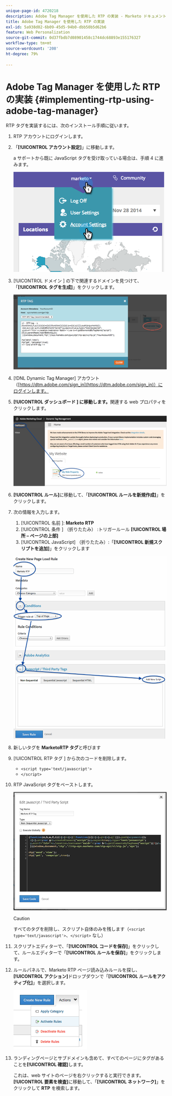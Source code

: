```yaml
---
unique-page-id: 4720218
description: Adobe Tag Manager を使用した RTP の実装 - Marketo ドキュメント - 製品ドキュメント
title: Adobe Tag Manager を使用した RTP の実装
exl-id: 5a938d02-6b09-45d5-94b0-dbb50b5d62b6
feature: Web Personalization
source-git-commit: 0d37fbdb7d08901458c1744dc68893e155176327
workflow-type: tm+mt
source-wordcount: '208'
ht-degree: 79%

---
```


# Adobe Tag Manager を使用した RTP の実装 {#implementing-rtp-using-adobe-tag-manager}

RTP タグを実装するには、次のインストール手順に従います。

1. RTP アカウントにログインします。

1. 「**[!UICONTROL アカウント設定]**」に移動します。

   a サポートから既に JavaScript タグを受け取っている場合は、手順 4 に進みます。

   ![](assets/image2014-11-30-15-3a19-3a21-4.png)

1. [!UICONTROL  ドメイン ] の下で関連するドメインを見つけて、「**[!UICONTROL タグを生成]**」をクリックします。

   ![](assets/image2014-11-30-15-3a20-3a17-4.png)

1. [!DNL Dynamic Tag Manager] アカウント （[https://dtm.adobe.com/sign_in](https://dtm.adobe.com/sign_in)）にログインします。

1. **[!UICONTROL ダッシュボード ] に移動します。**&#x200B;関連する web プロパティをクリックします。

   ![](assets/image2014-12-3-17-3a58-3a17.png)

1. **[!UICONTROL ルール]**&#x200B;に移動して、「**[!UICONTROL ルールを新規作成]**」をクリックします。

1. 次の情報を入力します。

   1. [!UICONTROL  名前 ]: **Marketo RTP**
   1. [!UICONTROL  条件 ] （折りたたみ） :トリガールール **[!UICONTROL 場所 – ページの上部]**
   1. [!UICONTROL JavaScript] （折りたたみ）:「**[!UICONTROL 新規スクリプトを追加]**」をクリックします

   ![](assets/image2014-12-3-17-3a59-3a40.png)

1. 新しいタグを **MarketoRTP タグ**&#x200B;と呼びます

1. [!UICONTROL RTP タグ ] から次のコードを削除します。

   * `<script type='text/javascript'>`
   * `</script>`

1. RTP JavaScript タグをペーストします。

   ![](assets/image2014-12-3-18-3a3-3a45.png)

   >[!CAUTION]
   >
   >すべてのタグを削除し、スクリプト自体のみを残します（`<script type='text/javascript'>`、`</script>` なし）

1. スクリプトエディターで、「**[!UICONTROL コードを保存]**」をクリックして、ルールエディターで「**[!UICONTROL ルールを保存]**」をクリックします。

1. ルールパネルで、Marketo RTP ページ読み込みルールを探し、**[!UICONTROL アクション]**&#x200B;ドロップダウンで「**[!UICONTROL ルールをアクティブ化]**」を選択します。

   ![](assets/image2014-12-3-18-3a4-3a14.png)

1. ランディングページとサブドメインも含めて、すべてのページにタグがあることを&#x200B;**[!UICONTROL 確認]**&#x200B;します。

   これは、web サイトのページを右クリックすると実行できます。**[!UICONTROL 要素を検査]**&#x200B;に移動して、「**[!UICONTROL ネットワーク]**」をクリックして **RTP** を検索します。

